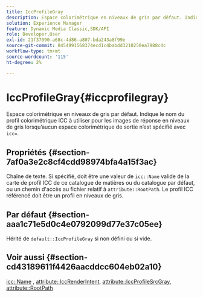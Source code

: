 ```yaml
---
title: IccProfileGray
description: Espace colorimétrique en niveaux de gris par défaut. Indique le nom du profil colorimétrique ICC à utiliser pour les images de réponse en niveaux de gris lorsqu’aucun espace colorimétrique de sortie n’est spécifié avec icc=.
solution: Experience Manager
feature: Dynamic Media Classic,SDK/API
role: Developer,User
exl-id: 21f37090-a68c-4d86-a807-bda243a8f99e
source-git-commit: 8454991568374ecd1c4babdd3210250ea7988c4c
workflow-type: tm+mt
source-wordcount: '115'
ht-degree: 2%

---
```


# IccProfileGray{#iccprofilegray}

Espace colorimétrique en niveaux de gris par défaut. Indique le nom du profil colorimétrique ICC à utiliser pour les images de réponse en niveaux de gris lorsqu’aucun espace colorimétrique de sortie n’est spécifié avec `icc=`.

## Propriétés {#section-7af0a3e2c8cf4cdd98974bfa4a15f3ac}

Chaîne de texte. Si spécifié, doit être une valeur de `icc::Name` valide de la carte de profil ICC de ce catalogue de matières ou du catalogue par défaut, ou un chemin d&#39;accès au fichier relatif à `attribute::RootPath`. Le profil ICC référencé doit être un profil en niveaux de gris.

## Par défaut {#section-aaa1c71e5d0c4e0792099d77e37c05ee}

Hérité de `default::IccProfileGray` si non défini ou si vide.

## Voir aussi {#section-cd43189611f4426aacddcc604eb02a10}

[icc::Name](../../../../../ir-api/material-cat/image-rendering-api-ref/c-ir-material-catalog/c-ir-icc-profile-map-reference/r-ir-name-icc.md#reference-7a293ede360e433782575f8f6a562ac2) , [attribute::IccRenderIntent](../../../../../ir-api/material-cat/image-rendering-api-ref/c-ir-material-catalog/c-ir-attributes-reference/r-ir-iccrenderintent.md#reference-3b80b7a4c25545a593c5076f318b5c40), [attribute::IccProfileSrcGray](../../../../../ir-api/material-cat/image-rendering-api-ref/c-ir-material-catalog/c-ir-attributes-reference/r-ir-iccprofilesrcgray.md#reference-a2abcd4aa5864738bbea8f55706deaf2), [attribute::RootPath](../../../../../ir-api/material-cat/image-rendering-api-ref/c-ir-material-catalog/c-ir-attributes-reference/r-ir-rootpath.md#reference-a4d7c96b62e14fcbad1740c702f160f3)
